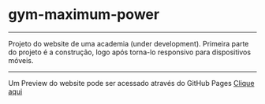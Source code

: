 # gym-maximum-power
---
Projeto do website de uma academia (under development).
Primeira parte do projeto é a construção, logo após torna-lo responsivo para dispositivos móveis.

---

Um Preview do website pode ser acessado através do GitHub Pages [Clique aqui](https://makampos.github.io/gym-maximum-power/)

